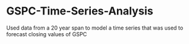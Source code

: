 # GSPC-Time-Series-Analysis
Used data from a 20 year span to model a time series that was used to forecast closing values of GSPC
